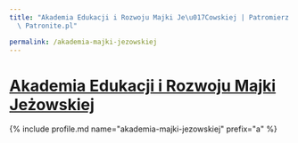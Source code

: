 ```yaml
---
title: "Akademia Edukacji i Rozwoju Majki Je\u017Cowskiej | Patromierz - statystyki\
  \ Patronite.pl"

permalink: /akademia-majki-jezowskiej
---
```


# [Akademia Edukacji i Rozwoju Majki Jeżowskiej](https://patronite.pl/akademia-majki-jezowskiej)

{% include profile.md name="akademia-majki-jezowskiej" prefix="a" %}
